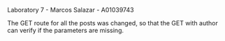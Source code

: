 Laboratory 7 - Marcos Salazar - A01039743

The GET route for all the posts was changed, so that the GET with author can verify if the parameters are missing.
